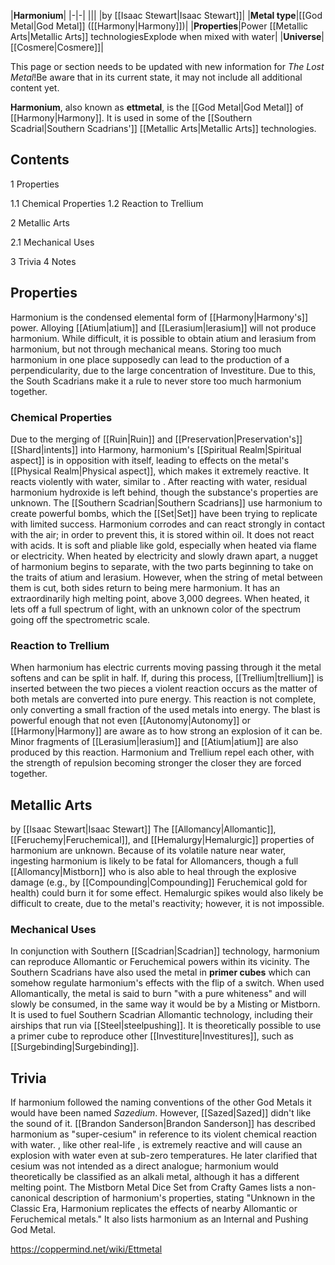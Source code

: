 |**Harmonium**|
|-|-|
|||
|by [[Isaac Stewart\|Isaac Stewart]]|
|**Metal type**|[[God Metal\|God Metal]] ([[Harmony\|Harmony]])|
|**Properties**|Power [[Metallic Arts\|Metallic Arts]] technologiesExplode when mixed with water|
|**Universe**|[[Cosmere\|Cosmere]]|

This page or section needs to be updated with new information for *The Lost Metal*!Be aware that in its current state, it may not include all additional content yet.

**Harmonium**, also known as **ettmetal**, is the [[God Metal\|God Metal]] of [[Harmony\|Harmony]]. It is used in some of the [[Southern Scadrial\|Southern Scadrians']] [[Metallic Arts\|Metallic Arts]] technologies.

## Contents

1 Properties

1.1 Chemical Properties
1.2 Reaction to Trellium


2 Metallic Arts

2.1 Mechanical Uses


3 Trivia
4 Notes


## Properties
Harmonium is the condensed elemental form of [[Harmony\|Harmony's]] power. Alloying [[Atium\|atium]] and [[Lerasium\|lerasium]] will not produce harmonium. While difficult, it is possible to obtain atium and lerasium from harmonium, but not through mechanical means.
Storing too much harmonium in one place supposedly can lead to the production of a perpendicularity, due to the large concentration of Investiture. Due to this, the South Scadrians make it a rule to never store too much harmonium together.

### Chemical Properties
Due to the merging of [[Ruin\|Ruin]] and [[Preservation\|Preservation's]] [[Shard\|intents]] into Harmony, harmonium's [[Spiritual Realm\|Spiritual aspect]] is in opposition with itself, leading to effects on the metal's [[Physical Realm\|Physical aspect]], which makes it extremely reactive. It reacts violently with water, similar to . After reacting with water, residual harmonium hydroxide is left behind, though the substance's properties are unknown. The [[Southern Scadrian\|Southern Scadrians]] use harmonium to create powerful bombs, which the [[Set\|Set]] have been trying to replicate with limited success. Harmonium corrodes and can react strongly in contact with the air; in order to prevent this, it is stored within oil. It does not react with acids.
It is soft and pliable like gold, especially when heated via flame or electricity. When heated by electricity and slowly drawn apart, a nugget of harmonium begins to separate, with the two parts beginning to take on the traits of atium and lerasium. However, when the string of metal between them is cut, both sides return to being mere harmonium.
It has an extraordinarily high melting point, above 3,000 degrees. When heated, it lets off a full spectrum of light, with an unknown color of the spectrum going off the spectrometric scale.

### Reaction to Trellium
When harmonium has electric currents moving passing through it the metal softens and can be split in half. If, during this process, [[Trellium\|trellium]] is inserted between the two pieces a violent reaction occurs as the matter of both metals are converted into pure energy. This reaction is not complete, only converting a small fraction of the used metals into energy. The blast is powerful enough that not even [[Autonomy\|Autonomy]] or [[Harmony\|Harmony]] are aware as to how strong an explosion of it can be. Minor fragments of [[Lerasium\|lerasium]] and [[Atium\|atium]] are also produced by this reaction.
Harmonium and Trellium repel each other, with the strength of repulsion becoming stronger the closer they are forced together.

## Metallic Arts
 by [[Isaac Stewart\|Isaac Stewart]]
The [[Allomancy\|Allomantic]], [[Feruchemy\|Feruchemical]], and [[Hemalurgy\|Hemalurgic]] properties of harmonium are unknown. Because of its volatile nature near water, ingesting harmonium is likely to be fatal for Allomancers, though a full [[Allomancy\|Mistborn]] who is also able to heal through the explosive damage (e.g., by [[Compounding\|Compounding]] Feruchemical gold for health) could burn it for some effect. Hemalurgic spikes would also likely be difficult to create, due to the metal's reactivity; however, it is not impossible.

### Mechanical Uses
In conjunction with Southern [[Scadrian\|Scadrian]] technology, harmonium can reproduce Allomantic or Feruchemical powers within its vicinity. The Southern Scadrians have also used the metal in **primer cubes** which can somehow regulate harmonium's effects with the flip of a switch. When used Allomantically, the metal is said to burn "with a pure whiteness" and will slowly be consumed, in the same way it would be by a Misting or Mistborn. It is used to fuel Southern Scadrian Allomantic technology, including their airships that run via [[Steel\|steelpushing]]. It is theoretically possible to use a primer cube to reproduce other [[Investiture\|Investitures]], such as [[Surgebinding\|Surgebinding]].

## Trivia
If harmonium followed the naming conventions of the other God Metals it would have been named *Sazedium*. However, [[Sazed\|Sazed]] didn't like the sound of it.
[[Brandon Sanderson\|Brandon Sanderson]] has described harmonium as "super-cesium" in reference to its violent chemical reaction with water. , like other real-life , is extremely reactive and will cause an explosion with water even at sub-zero temperatures. He later clarified that cesium was not intended as a direct analogue; harmonium would theoretically be classified as an alkali metal, although it has a different melting point.
The Mistborn Metal Dice Set from Crafty Games lists a non-canonical description of harmonium's properties, stating "Unknown in the Classic Era, Harmonium replicates the effects of nearby Allomantic or Feruchemical metals." It also lists harmonium as an Internal and Pushing God Metal.


https://coppermind.net/wiki/Ettmetal